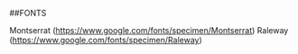 ##FONTS

Montserrat (https://www.google.com/fonts/specimen/Montserrat)
Raleway (https://www.google.com/fonts/specimen/Raleway)



